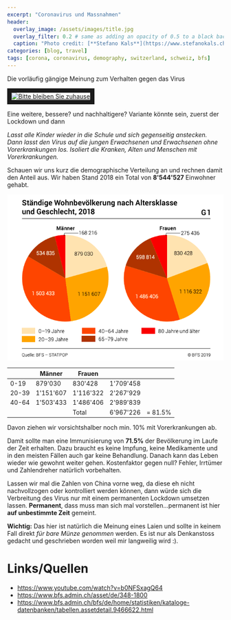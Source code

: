 ```yaml
---
excerpt: "Coronavirus und Massnahmen"
header:
  overlay_image: /assets/images/title.jpg
  overlay_filter: 0.2 # same as adding an opacity of 0.5 to a black background
  caption: "Photo credit: [**Stefano Kals**](https://www.stefanokals.ch)"
categories: [blog, travel]
tags: [corona, coronavirus, demography, switzerland, schweiz, bfs]
---
```


Die vorläufig gängige Meinung zum Verhalten gegen das Virus

<a href="https://www.youtube.com/watch?feature=player_embedded&v=b0NFSxagQ64
" target="_blank"><img src="https://img.youtube.com/vi/b0NFSxagQ64/0.jpg" 
alt="Bitte bleiben Sie zuhause" width="360" height="240" border="10" /></a>

Eine weitere, bessere? und nachhaltigere? Variante könnte sein, zuerst der Lockdown und dann

*Lasst alle Kinder wieder in die Schule und sich gegenseitig anstecken. Dann lasst den Virus auf die jungen Erwachsenen und Erwachsenen ohne Vorerkrankungen los. Isoliert die Kranken, Alten und Menschen mit Vorerkrankungen.*

Schauen wir uns kurz die demographische Verteilung an und rechnen damit den Anteil aus. Wir haben Stand 2018 ein Total von **8'544'527** Einwohner gehabt.

![Demographie Schweiz](/assets/images/coronavirus/CH_Bevoelkerung.png)

|       | Männer    | Frauen    |           |         |
|-------|-----------|-----------|-----------|---------|
| 0-19  | 879'030   | 830'428   | 1'709'458 |         |
| 20-39 | 1'151'607 | 1'116'322 | 2'267'929 |         |
| 40-64 | 1'503'433 | 1'486'406 | 2'989'839 |         |
|       |           | Total     | 6'967'226 | = 81.5% |

Davon ziehen wir vorsichtshalber noch min. 10% mit Vorerkrankungen ab.

Damit sollte man eine Immunisierung von **71.5%** der Bevölkerung im Laufe der Zeit erhalten. Dazu braucht es keine Impfung, keine Medikamente und in den meisten Fällen auch gar keine Behandlung. Danach kann das Leben wieder wie gewohnt weiter gehen. Kostenfaktor gegen null? Fehler, Irrtümer und Zahlendreher natürlich vorbehalten.

Lassen wir mal die Zahlen von China vorne weg, da diese eh nicht nachvollzogen oder kontrolliert werden können, dann würde sich die Verbreitung des Virus nur mit einem permanenten Lockdown umsetzen lassen. **Permanent**, dass muss man sich mal vorstellen...permanent ist hier **auf unbestimmte Zeit** gemeint.

**Wichtig:** Das hier ist natürlich die Meinung eines Laien und sollte in keinem Fall direkt *für bare Münze genommen* werden. Es ist nur als Denkanstoss gedacht und geschrieben worden weil mir langweilig wird :).

# Links/Quellen
* <https://www.youtube.com/watch?v=b0NFSxagQ64>
* <https://www.bfs.admin.ch/asset/de/348-1800>
* <https://www.bfs.admin.ch/bfs/de/home/statistiken/kataloge-datenbanken/tabellen.assetdetail.9466622.html>